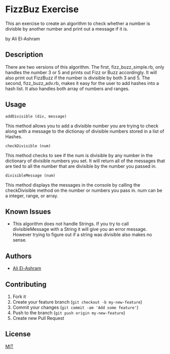 # FizzBuz Exercise

This an exercise to create an algorithm to check whether a number is divisble by another number and print out a message if it is.

by Ali El-Ashram
## Description
There are two versions of this algorithm. The first, fizz_buzz_simple.rb, only handles the number 3 or 5 and prints out Fizz or Buzz accordingly. It will also print out FizzBuzz if the number is divisible by both 3 and 5. The second, fizz_buzz_adv.rb, makes it easy for the user to add hashes into a hash list. It also handles both array of numbers and ranges.

## Usage

```shell
addDivisible (div, message)
```
This method allows you to add a divisible number you are trying to check along with a message to the dictionay of divisible numbers stored in a list of Hashes.
```shell
checkDivisible (num)
```
This method checks to see if the num is divisible by any number in the dictionary of divisible numbers you set. It will return all of the messages that are tied to all the number that are divisible by the number you passed in.
```shell
divisibleMessage (num)
```
This method displays the messages in the console by calling the checkDivisible method on the number or numbers you pass in. num can be a integer, range, or array.

## Known Issues

* This algorithm does not handle Strings. If you try to call divisibleMessage with a String it will give you an error message. However trying to figure out if a string was divisible also makes no sense.

## Authors

* [Ali El-Ashram](https://aliel.herokuapp.com)

## Contributing

1. Fork it
2. Create your feature branch (`git checkout -b my-new-feature`)
3. Commit your changes (`git commit -am 'Add some feature'`)
4. Push to the branch (`git push origin my-new-feature`)
5. Create new Pull Request

## License

[MIT][1]


[1]: http://opensource.org/licenses/MIT
